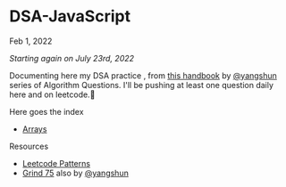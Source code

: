 # DSA-JavaScript

Feb 1, 2022

*Starting again on July 23rd, 2022*

Documenting here my DSA practice , from [this handbook](https://www.techinterviewhandbook.org/algorithms/introduction/) by [@yangshun](https://github.com/yangshun) series of Algorithm Questions. I'll be pushing at least one question daily here and on leetcode.🤞

Here goes the index
- [Arrays](https://github.com/nis6/DSA-JavaScript/blob/master/Arrays/Arrays.md) 


Resources
- [Leetcode Patterns](https://seanprashad.com/leetcode-patterns/)
- [Grind 75](https://www.techinterviewhandbook.org/grind75) also by [@yangshun](https://github.com/yangshun)
